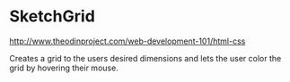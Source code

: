 # SketchGrid

http://www.theodinproject.com/web-development-101/html-css

Creates a grid to the users desired dimensions and lets the user color the grid by hovering their mouse.